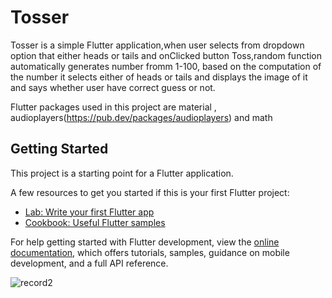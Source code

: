 # Tosser
Tosser is a simple Flutter application,when user selects from dropdown option that either heads or tails and onClicked button Toss,random function automatically generates number fromm 1-100, based on the computation of the number it selects either of heads or tails and displays the image of it and says whether user have correct guess or not.

Flutter packages used in this project are material , audioplayers(https://pub.dev/packages/audioplayers) and math

## Getting Started

This project is a starting point for a Flutter application.

A few resources to get you started if this is your first Flutter project:

- [Lab: Write your first Flutter app](https://docs.flutter.dev/get-started/codelab)
- [Cookbook: Useful Flutter samples](https://docs.flutter.dev/cookbook)

For help getting started with Flutter development, view the
[online documentation](https://docs.flutter.dev/), which offers tutorials,
samples, guidance on mobile development, and a full API reference.

![record2](https://github.com/Balaji-spyder/Tosser/assets/115569923/c4ed8baa-562d-4dd3-9541-4a27ddc7e679)   
